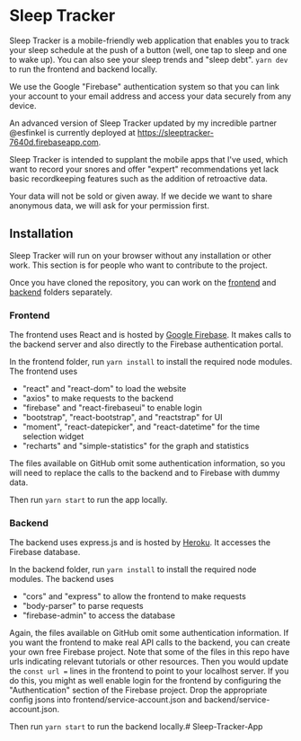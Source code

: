 # Sleep Tracker

Sleep Tracker is a mobile-friendly web application that enables you to track your sleep schedule at the push of a button (well, one tap to sleep and one to wake up). You can also see your sleep trends and "sleep debt". `yarn dev` to run the frontend and backend locally.

We use the Google "Firebase" authentication system so that you can link your account to your email address and access your data securely from any device.

An advanced version of Sleep Tracker updated by my incredible partner @esfinkel is currently deployed at https://sleeptracker-7640d.firebaseapp.com.

Sleep Tracker is intended to supplant the mobile apps that I've used, which want to record your snores and offer "expert" recommendations yet lack basic recordkeeping features such as the addition of retroactive data.

Your data will not be sold or given away. If we decide we want to share anonymous data, we will ask for your permission first.

## Installation
Sleep Tracker will run on your browser without any installation or other work. This section is for people who want to contribute to the project.

Once you have cloned the repository, you can work on the [frontend](frontend) and [backend](backend) folders separately.

### Frontend
The frontend uses React and is hosted by [Google Firebase](https://console.firebase.google.com/u/0/). It makes calls to the backend server and also directly to the Firebase authentication portal.

In the frontend folder, run `yarn install` to install the required node modules. The frontend uses
* "react" and "react-dom" to load the website
* "axios" to make requests to the backend
* "firebase" and "react-firebaseui" to enable login
* "bootstrap", "react-bootstrap", and "reactstrap" for UI
* "moment", "react-datepicker", and "react-datetime" for the time selection widget
* "recharts" and "simple-statistics" for the graph and statistics

The files available on GitHub omit some authentication information, so you will need to replace the calls to the backend and to Firebase with dummy data.

Then run `yarn start` to run the app locally.

### Backend
The backend uses express.js and is hosted by [Heroku](https://dashboard.heroku.com/apps). It accesses the Firebase database.

In the backend folder, run `yarn install` to install the required node modules. The backend uses
* "cors" and "express" to allow the frontend to make requests
* "body-parser" to parse requests
* "firebase-admin" to access the database

Again, the files available on GitHub omit some authentication information. If you want the frontend to make real API calls to the backend, you can create your own free Firebase project. Note that some of the files in this repo have urls indicating relevant tutorials or other resources. Then you would update the `const url =` lines in the frontend to point to your localhost server. If you do this, you might as well enable login for the frontend by configuring the "Authentication" section of the Firebase project. Drop the appropriate config jsons into frontend/service-account.json and backend/service-account.json.

Then run `yarn start` to run the backend locally.#   S l e e p - T r a c k e r - A p p  
 